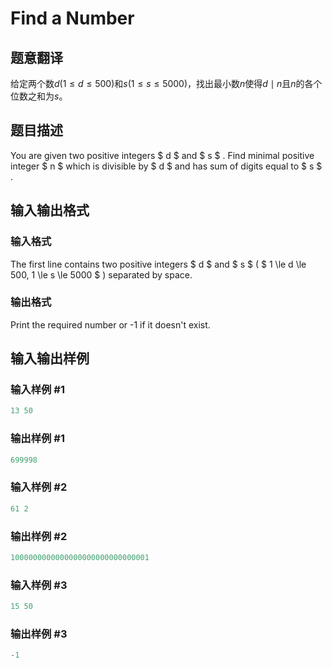 # Find a Number

## 题意翻译

给定两个数$d(1\le d \le 500)$和$s(1\le s\le 5000)$，找出最小数$n$使得$d\mid n$且$n$的各个位数之和为$s$。

## 题目描述

You are given two positive integers $ d $ and $ s $ . Find minimal positive integer $ n $ which is divisible by $ d $ and has sum of digits equal to $ s $ .

## 输入输出格式

### 输入格式

The first line contains two positive integers $ d $ and $ s $ ( $ 1 \le d \le 500, 1 \le s \le 5000 $ ) separated by space.

### 输出格式

Print the required number or -1 if it doesn't exist.

## 输入输出样例

### 输入样例 #1

```cpp
13 50

```
### 输出样例 #1

```cpp
699998

```
### 输入样例 #2

```cpp
61 2

```
### 输出样例 #2

```cpp
1000000000000000000000000000001

```
### 输入样例 #3

```cpp
15 50

```
### 输出样例 #3

```cpp
-1

```
